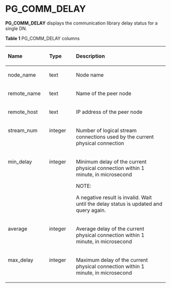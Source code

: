 # PG\_COMM\_DELAY<a name="EN-US_TOPIC_0311526902"></a>

**PG\_COMM\_DELAY**  displays the communication library delay status for a single DN.

**Table  1**  PG\_COMM\_DELAY columns

<a name="en-us_topic_0059777625_t83ca540e925544c288cfd96db031d9b2"></a>
<table><thead align="left"><tr id="en-us_topic_0059777625_r247338af0ec34d588088cff853ab2c54"><th class="cellrowborder" valign="top" width="25.77%" id="mcps1.2.4.1.1"><p id="en-us_topic_0059777625_a3b8bec16d0014fe0bb829486199e765a"><a name="en-us_topic_0059777625_a3b8bec16d0014fe0bb829486199e765a"></a><a name="en-us_topic_0059777625_a3b8bec16d0014fe0bb829486199e765a"></a>Name</p>
</th>
<th class="cellrowborder" valign="top" width="16.73%" id="mcps1.2.4.1.2"><p id="en-us_topic_0059777625_ad8dea19ffa0f40c2855a8837cb813804"><a name="en-us_topic_0059777625_ad8dea19ffa0f40c2855a8837cb813804"></a><a name="en-us_topic_0059777625_ad8dea19ffa0f40c2855a8837cb813804"></a>Type</p>
</th>
<th class="cellrowborder" valign="top" width="57.49999999999999%" id="mcps1.2.4.1.3"><p id="en-us_topic_0059777625_a1c45c10dd5364655a8d517672c28ea2d"><a name="en-us_topic_0059777625_a1c45c10dd5364655a8d517672c28ea2d"></a><a name="en-us_topic_0059777625_a1c45c10dd5364655a8d517672c28ea2d"></a>Description</p>
</th>
</tr>
</thead>
<tbody><tr id="en-us_topic_0059777625_rc8bbbde1f6b34597aee518690ff27943"><td class="cellrowborder" valign="top" width="25.77%" headers="mcps1.2.4.1.1 "><p id="en-us_topic_0059777625_en-us_topic_0058965605_p388047981511"><a name="en-us_topic_0059777625_en-us_topic_0058965605_p388047981511"></a><a name="en-us_topic_0059777625_en-us_topic_0058965605_p388047981511"></a>node_name</p>
</td>
<td class="cellrowborder" valign="top" width="16.73%" headers="mcps1.2.4.1.2 "><p id="en-us_topic_0059777625_en-us_topic_0058965605_p561808941511"><a name="en-us_topic_0059777625_en-us_topic_0058965605_p561808941511"></a><a name="en-us_topic_0059777625_en-us_topic_0058965605_p561808941511"></a>text</p>
</td>
<td class="cellrowborder" valign="top" width="57.49999999999999%" headers="mcps1.2.4.1.3 "><p id="en-us_topic_0059777625_en-us_topic_0058965605_p543585381511"><a name="en-us_topic_0059777625_en-us_topic_0058965605_p543585381511"></a><a name="en-us_topic_0059777625_en-us_topic_0058965605_p543585381511"></a>Node name</p>
</td>
</tr>
<tr id="en-us_topic_0059777625_rb396f771b06e44818e6a67328d87f7bf"><td class="cellrowborder" valign="top" width="25.77%" headers="mcps1.2.4.1.1 "><p id="en-us_topic_0059777625_en-us_topic_0058965605_p331450351511"><a name="en-us_topic_0059777625_en-us_topic_0058965605_p331450351511"></a><a name="en-us_topic_0059777625_en-us_topic_0058965605_p331450351511"></a>remote_name</p>
</td>
<td class="cellrowborder" valign="top" width="16.73%" headers="mcps1.2.4.1.2 "><p id="en-us_topic_0059777625_en-us_topic_0058965605_p3933341511"><a name="en-us_topic_0059777625_en-us_topic_0058965605_p3933341511"></a><a name="en-us_topic_0059777625_en-us_topic_0058965605_p3933341511"></a>text</p>
</td>
<td class="cellrowborder" valign="top" width="57.49999999999999%" headers="mcps1.2.4.1.3 "><p id="en-us_topic_0059777625_en-us_topic_0058965605_p318601061511"><a name="en-us_topic_0059777625_en-us_topic_0058965605_p318601061511"></a><a name="en-us_topic_0059777625_en-us_topic_0058965605_p318601061511"></a>Name of the peer node</p>
</td>
</tr>
<tr id="row84271338512"><td class="cellrowborder" valign="top" width="25.77%" headers="mcps1.2.4.1.1 "><p id="p7428163335113"><a name="p7428163335113"></a><a name="p7428163335113"></a>remote_host</p>
</td>
<td class="cellrowborder" valign="top" width="16.73%" headers="mcps1.2.4.1.2 "><p id="p142813375110"><a name="p142813375110"></a><a name="p142813375110"></a>text</p>
</td>
<td class="cellrowborder" valign="top" width="57.49999999999999%" headers="mcps1.2.4.1.3 "><p id="p942863345111"><a name="p942863345111"></a><a name="p942863345111"></a>IP address of the peer node</p>
</td>
</tr>
<tr id="row83857494554"><td class="cellrowborder" valign="top" width="25.77%" headers="mcps1.2.4.1.1 "><p id="p7385144965517"><a name="p7385144965517"></a><a name="p7385144965517"></a>stream_num</p>
</td>
<td class="cellrowborder" valign="top" width="16.73%" headers="mcps1.2.4.1.2 "><p id="p153858499556"><a name="p153858499556"></a><a name="p153858499556"></a>integer</p>
</td>
<td class="cellrowborder" valign="top" width="57.49999999999999%" headers="mcps1.2.4.1.3 "><p id="p11385114915512"><a name="p11385114915512"></a><a name="p11385114915512"></a>Number of logical stream connections used by the current physical connection</p>
</td>
</tr>
<tr id="row15866643185511"><td class="cellrowborder" valign="top" width="25.77%" headers="mcps1.2.4.1.1 "><p id="p6866343155518"><a name="p6866343155518"></a><a name="p6866343155518"></a>min_delay</p>
</td>
<td class="cellrowborder" valign="top" width="16.73%" headers="mcps1.2.4.1.2 "><p id="p178661343135520"><a name="p178661343135520"></a><a name="p178661343135520"></a>integer</p>
</td>
<td class="cellrowborder" valign="top" width="57.49999999999999%" headers="mcps1.2.4.1.3 "><p id="p14866243185513"><a name="p14866243185513"></a><a name="p14866243185513"></a>Minimum delay of the current physical connection within 1 minute, in microsecond</p>
<div class="note" id="note233023151317"><a name="note233023151317"></a><a name="note233023151317"></a><span class="notetitle"> NOTE: </span><div class="notebody"><p id="p15330231121316"><a name="p15330231121316"></a><a name="p15330231121316"></a>A negative result is invalid. Wait until the delay status is updated and query again.</p>
</div></div>
</td>
</tr>
<tr id="row1127123895519"><td class="cellrowborder" valign="top" width="25.77%" headers="mcps1.2.4.1.1 "><p id="p142713810556"><a name="p142713810556"></a><a name="p142713810556"></a>average</p>
</td>
<td class="cellrowborder" valign="top" width="16.73%" headers="mcps1.2.4.1.2 "><p id="p02812389553"><a name="p02812389553"></a><a name="p02812389553"></a>integer</p>
</td>
<td class="cellrowborder" valign="top" width="57.49999999999999%" headers="mcps1.2.4.1.3 "><p id="p928638155515"><a name="p928638155515"></a><a name="p928638155515"></a>Average delay of the current physical connection within 1 minute, in microsecond</p>
</td>
</tr>
<tr id="en-us_topic_0059777625_rac39d39f3d164a47bc48accdd2ef3325"><td class="cellrowborder" valign="top" width="25.77%" headers="mcps1.2.4.1.1 "><p id="en-us_topic_0059777625_en-us_topic_0058965605_p63503651511"><a name="en-us_topic_0059777625_en-us_topic_0058965605_p63503651511"></a><a name="en-us_topic_0059777625_en-us_topic_0058965605_p63503651511"></a>max_delay</p>
</td>
<td class="cellrowborder" valign="top" width="16.73%" headers="mcps1.2.4.1.2 "><p id="en-us_topic_0059777625_en-us_topic_0058965605_p446175651511"><a name="en-us_topic_0059777625_en-us_topic_0058965605_p446175651511"></a><a name="en-us_topic_0059777625_en-us_topic_0058965605_p446175651511"></a>integer</p>
</td>
<td class="cellrowborder" valign="top" width="57.49999999999999%" headers="mcps1.2.4.1.3 "><p id="en-us_topic_0059777625_en-us_topic_0058965605_p572529931511"><a name="en-us_topic_0059777625_en-us_topic_0058965605_p572529931511"></a><a name="en-us_topic_0059777625_en-us_topic_0058965605_p572529931511"></a>Maximum delay of the current physical connection within 1 minute, in microsecond</p>
</td>
</tr>
</tbody>
</table>

